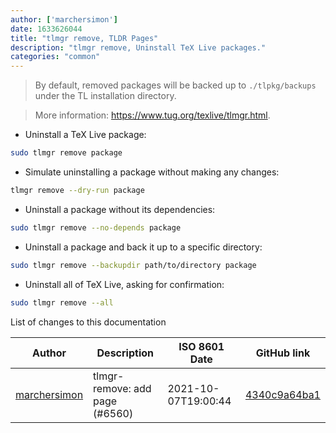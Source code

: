 ```yaml
---
author: ['marchersimon']
date: 1633626044
title: "tlmgr remove, TLDR Pages"
description: "tlmgr remove, Uninstall TeX Live packages."
categories: "common"
---
```

> By default, removed packages will be backed up to `./tlpkg/backups` under the TL installation directory.

> More information: <https://www.tug.org/texlive/tlmgr.html>.

- Uninstall a TeX Live package:

```bash
sudo tlmgr remove package
```

- Simulate uninstalling a package without making any changes:

```bash
tlmgr remove --dry-run package
```

- Uninstall a package without its dependencies:

```bash
sudo tlmgr remove --no-depends package
```

- Uninstall a package and back it up to a specific directory:

```bash
sudo tlmgr remove --backupdir path/to/directory package
```

- Uninstall all of TeX Live, asking for confirmation:

```bash
sudo tlmgr remove --all
```
List of changes to this documentation


Author | Description | ISO 8601 Date | GitHub link
------|-----|-----|-----
[marchersimon](mailto:50295997+marchersimon@users.noreply.github.com) | tlmgr-remove: add page (#6560) | 2021-10-07T19:00:44 | [4340c9a64ba1](https://github.com/tldr-pages/tldr/commit/4340c9a64ba1e34ad0f2e51b39194b39a9b7feaf)

